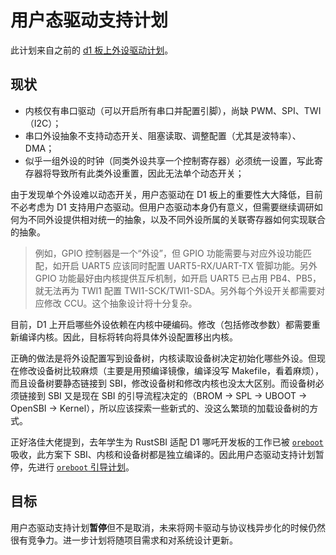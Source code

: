 ﻿# 用户态驱动支持计划

此计划来自之前的 [d1 板上外设驱动计划](20220408-summary.md)。

## 现状

- 内核仅有串口驱动（可以开启所有串口并配置引脚），尚缺 PWM、SPI、TWI（I2C）；
- 串口外设抽象不支持动态开关、阻塞读取、调整配置（尤其是波特率）、DMA；
- 似乎一组外设的时钟（同类外设共享一个控制寄存器）必须统一设置，写此寄存器将导致所有此类外设重置，因此无法单个动态开关；

由于发现单个外设难以动态开关，用户态驱动在 D1 板上的重要性大大降低，目前不必考虑为 D1 支持用户态驱动。但用户态驱动本身仍有意义，但需要继续调研如何为不同外设提供相对统一的抽象，以及不同外设所属的关联寄存器如何实现联合的抽象。

> 例如，GPIO 控制器是一个“外设”，但 GPIO 功能需要与对应外设功能匹配，如开启 UART5 应该同时配置 UART5-RX/UART-TX 管脚功能。另外 GPIO 功能最好由内核提供互斥机制，如开启 UART5 已占用 PB4、PB5，就无法再为 TWI1 配置 TWI1-SCK/TWI1-SDA。另外每个外设开关都需要对应修改 CCU。这个抽象设计将十分复杂。

目前，D1 上开启哪些外设依赖在内核中硬编码。修改（包括修改参数）都需要重新编译内核。因此，目标将转向将具体外设配置移出内核。

正确的做法是将外设配置写到设备树，内核读取设备树决定初始化哪些外设。但现在修改设备树比较麻烦（主要是用预编译镜像，编译没写 Makefile，看着麻烦），而且设备树要静态链接到 SBI，修改设备树和修改内核也没太大区别。而设备树必须链接到 SBI 又是现在 SBI 的引导流程决定的（BROM -> SPL -> UBOOT -> OpenSBI -> Kernel），所以应该探索一些新式的、没这么繁琐的加载设备树的方式。

正好洛佳大佬提到，去年学生为 RustSBI 适配 D1 哪吒开发板的工作已被 [`oreboot`](https://github.com/oreboot/oreboot) 吸收，此方案下 SBI、内核和设备树都是独立编译的。因此用户态驱动支持计划暂停，先进行 [`oreboot` 引导计划](../oreboot/20220414-summary.md)。

## 目标

用户态驱动支持计划**暂停**但不是取消，未来将网卡驱动与协议栈异步化的时候仍然很有竞争力。进一步计划将随项目需求和对系统设计更新。
